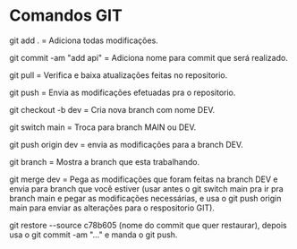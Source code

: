 <h1>Comandos GIT</h1> 

git add .                 = Adiciona todas modificações.

git commit  -am "add api" = Adiciona nome para commit que será realizado.

git pull                  = Verifica e baixa atualizações feitas no  repositorio.

git push                  = Envia as modificações efetuadas pra o repositorio.

git checkout -b dev       = Cria nova branch com nome DEV.

git switch main           = Troca para branch MAIN ou DEV.

git push origin dev       = envia as modificações para a branch DEV.

git branch                = Mostra a branch que esta trabalhando.

git merge dev             = Pega as modificações que foram feitas na branch DEV e envia para branch que você estiver (usar antes o git switch main pra ir pra branch main e pegar as modificações necessárias, e usa o git push origin main para enviar as alterações para o respositorio GIT).

git restore --source c78b605 (nome do commit que quer restaurar), depois usa o git commit -am "..." e manda o git push.
